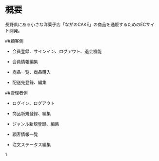 # 概要

長野県にある小さな洋菓子店「ながのCAKE」の商品を通販するためのECサイト開発。


##顧客側

* 会員登録、サインイン、ログアウト、退会機能

* 会員情報編集

* 商品一覧、商品購入

* 配送先登録、編集


##管理者側

* ログイン、ログアウト

* 商品新規登録、編集

* ジャンル新規登録、編集

* 顧客情報一覧

* 注文ステータス編集

1
